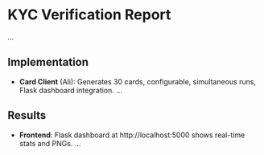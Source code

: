 # KYC Verification Report
...
## Implementation
- **Card Client** (Ali): Generates 30 cards, configurable, simultaneous runs, Flask dashboard integration.
...
## Results
- **Frontend**: Flask dashboard at http://localhost:5000 shows real-time stats and PNGs.
...
